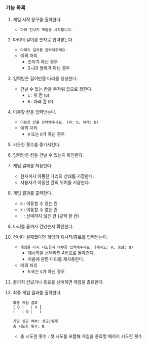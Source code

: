 ### 기능 목록

1. 게임 시작 문구를 출력한다.
    - `다리 건너기 게임을 시작합니다.`
2. 다리의 길이를 숫자로 입력받는다.
    - `다리의 길이를 입력해주세요.`
    - 예외 처리
        - 숫자가 아닌 경우
        - 3~20 범위가 아닌 경우
3. 입력받은 길이만큼 다리를 생성한다.
    - 건널 수 있는 칸을 무작위 값으로 정한다.
        - `1` : 위 칸  (`U`)
        - `0` : 아래 칸 (`D`)
4. 이동할 칸을 입력받는다.
    - `이동할 칸을 선택해주세요. (위: U, 아래: D)`
    - 예외 처리
        - `U` 또는 `D`가 아닌 경우
5. 시도한 횟수를 증가시킨다.
6. 입력받은 칸을 건널 수 있는지 확인한다.
7. 게임 결과를 저장한다.
    - 현재까지 이동한 다리의 상태를 저장한다.
    - 사용자가 이동한 칸의 위치를 저장한다.
8. 게임 결과를 출력한다.
    - `O` : 이동할 수 있는 칸
    - `X` : 이동할 수 없는 칸
    - ` ` : 선택하지 않은 칸 (공백 한 칸)
9. 다리를 끝까지 건넜는지 확인한다.
10. 건너다 실패했다면 게임의 재시작/종료를 입력받는다.
    - `게임을 다시 시도할지 여부를 입력해주세요. (재시도: R, 종료: Q)`
        - 재시작을 선택하면 4번으로 돌아간다.
        - 처음에 만든 다리를 재사용한다.
    - 예외 처리
        - `R` 또는 `Q`가 아닌 경우
11. 끝까지 건넜거나 종료를 선택하면 게임을 종료한다.
12. 최종 게임 결과를 출력한다.

    ```
    최종 게임 결과
    [ O |   | X ]
    [   | O |   ]
    
    게임 성공 여부: 성공/실패
    총 시도한 횟수: N
    ```

    - 총 시도한 횟수 : 첫 시도를 포함해 게임을 종료할 때까지 시도한 횟수